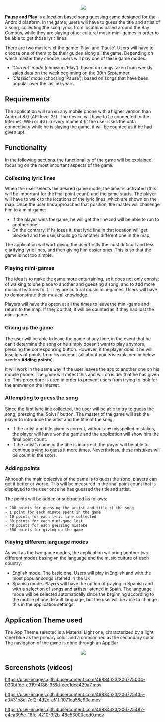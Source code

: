 <p align="center"><img src="https://user-images.githubusercontent.com/49884623/206701504-e6955a60-1112-49c2-988d-54cb4370abb2.png"></p>

__Pause and Play__ is a location based song guessing game designed for the Android platform. In the game, users will have to guess the title and artist of a song, collecting the song lyrics from locations based around the Bay Campus, while they are playing other cultural music mini-games in order to be able to get those lyric lines.

There are two masters of the game: ’Play’ and ’Pause’. Users will have to choose one of them to be their guides along all the game. Depending on which master they choose, users will play one of these game modes:

* *’Current’ mode* (choosing ’Play’): based on songs taken from weekly sales data on the week beginning on the 30th September.
* *’Classic’ mode* (choosing ’Pause’): based on songs that have been popular over the last 50 years.

## Requirements

The application will run on any mobile phone with a higher version than Android 8.0 (API level 26). The device will have to be connected to the Internet (WiFi or 4G) in every moment (if the user loses the data connectivity while he is playing the game, it will be counted as if he had given up).

## Functionality

In the following sections, the functionality of the game will be explained, focusing on the most important aspects of the game.

### Collecting lyric lines
When the user selects the desired game mode, the timer is activated (this will be important for the final point count) and the game starts. The player will have to walk to the locations of the lyric lines, which are shown on the map. Once the user has approached that position, the master will challenge him to a mini-game:

* If the player wins the game, he will get the line and will be able to run to another one.
* On the contrary, if he loses it, that lyric line in that location will get blocked and the user should
go to another different one in the map.

The application will work giving the user firstly the most difficult and less clarifying lyric lines, and then giving him easier ones. This is so that the game is not too simple.

### Playing mini-games

The idea is to make the game more entertaining, so it does not only consist of walking to one place to another and guessing a song, and to add more musical features to it. They are cultural music mini-games. Users will have to demonstrate their musical knowledge.

Players will have the option at all the times to leave the mini-game and return to the map. If they do that, it will be counted as if they had lost the mini-game.

### Giving up the game

The user will be able to leave the game at any time, in the event that he can’t determine the song or he simply doesn’t want to play anymore, pressing the corresponding button. However, if the player does it he will lose lots of points from his account (all about points is explained in below section __Adding points__).

It will work in the same way if the user leaves the app to another one on his mobile phone. The game will detect this and will consider that he has given up. This procedure is used in order to prevent users from trying to look for the answer on the Internet.

### Attempting to guess the song

Since the first lyric line collected, the user will be able to try to guess the song, pressing the ’Solve!’ button. The master of the game will ask the player to introduce the artist and the title of the song:

* If the artist and title given is correct, without any misspelled mistakes, the player will have won the game and the application will show him the final point count.
* If the artist’s name or the title is incorrect, the player will be able to continue trying to guess it more times. Nevertheless, these mistakes will be count in the score.

### Adding points
Although the main objective of the game is to guess the song, players can get it better or worse. This will be measured in the final point count that is displayed to the user once he has guessed the title and artist.

The points will be added or subtracted as follows:

```
+ 200 points for guessing the artist and title of the song
- 1 point for each minute spent in the game 
- 10 points for each lyric line collected
- 30 points for each mini-game lost
- 40 points for each guessing mistake
- 500 points for giving up the game
```

### Playing different language modes
As well as the two game modes, the application will bring another two different modes basing on the language and the music culture of each country:

* English mode. The basic one. Users will play in English and with the most popular songs listened in the UK.
* Spanish mode. Players will have the option of playing in Spanish and with a selection of songs and artists listened in Spain.
The language mode will be selected automatically since the beginning according to the mobile phone default language, but the user will be able to change this in the application settings.

## Application Theme used

The App Theme selected is a Material Light one, characterized by a light steel blue as the primary color and a crimson red as the secondary color. The navigation of the game is done through an App Bar

<p align="center"><img src="https://user-images.githubusercontent.com/49884623/206703244-89215063-6199-42c1-abb6-9d4664230916.png"></p>

## Screenshots (videos)

https://user-images.githubusercontent.com/49884623/206725004-030bffdc-c919-4f86-956d-cee1dcc429a7.mov 

https://user-images.githubusercontent.com/49884623/206725435-a0431b8d-7ef2-4d2c-a51f-1071ea58c93a.mov

https://user-images.githubusercontent.com/49884623/206725487-e4ca395c-16fe-4210-9f2b-48c53000cdd0.mov




